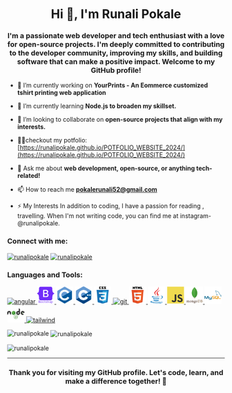 <h1 align="center">Hi 👋, I'm Runali Pokale</h1>
<h3 align="center">I'm a passionate web developer and tech enthusiast with a love for open-source projects. I'm deeply committed to contributing to the developer community, improving my skills, and building software that can make a positive impact. Welcome to my GitHub profile!</h3>

- 🔭 I’m currently working on **YourPrints - An Eommerce customized tshirt printing web application**

- 🌱 I’m currently learning **Node.js to broaden my skillset.**

- 👯 I’m looking to collaborate on **open-source projects that align with my interests.**

- 👨‍💻checkout my potfolio: [https://runalipokale.github.io/POTFOLIO_WEBSITE_2024/](https://runalipokale.github.io/POTFOLIO_WEBSITE_2024/)

- 💬 Ask me about **web development, open-source, or anything tech-related!**

- 📫 How to reach me **pokalerunali52@gmail.com**
  
- ⚡ My Interests In addition to coding, I have a passion for reading , travelling. When I'm not writing code, you can find me at instagram- @runalipokale.


<h3 align="left">Connect with me:</h3>
<p align="left">
<a href="https://twitter.com/runalipokale" target="blank"><img align="center" src="https://raw.githubusercontent.com/rahuldkjain/github-profile-readme-generator/master/src/images/icons/Social/twitter.svg" alt="runalipokale" height="30" width="40" /></a>
<a href="https://linkedin.com/in/runalipokale" target="blank"><img align="center" src="https://raw.githubusercontent.com/rahuldkjain/github-profile-readme-generator/master/src/images/icons/Social/linked-in-alt.svg" alt="runalipokale" height="30" width="40" /></a>
</p>

<h3 align="left">Languages and Tools:</h3>
<p align="left"> <a href="https://angular.io" target="_blank" rel="noreferrer"> <img src="https://angular.io/assets/images/logos/angular/angular.svg" alt="angular" width="40" height="40"/> </a> <a href="https://getbootstrap.com" target="_blank" rel="noreferrer"> <img src="https://raw.githubusercontent.com/devicons/devicon/master/icons/bootstrap/bootstrap-plain-wordmark.svg" alt="bootstrap" width="40" height="40"/> </a> <a href="https://www.cprogramming.com/" target="_blank" rel="noreferrer"> <img src="https://raw.githubusercontent.com/devicons/devicon/master/icons/c/c-original.svg" alt="c" width="40" height="40"/> </a> <a href="https://www.w3schools.com/cpp/" target="_blank" rel="noreferrer"> <img src="https://raw.githubusercontent.com/devicons/devicon/master/icons/cplusplus/cplusplus-original.svg" alt="cplusplus" width="40" height="40"/> </a> <a href="https://www.w3schools.com/css/" target="_blank" rel="noreferrer"> <img src="https://raw.githubusercontent.com/devicons/devicon/master/icons/css3/css3-original-wordmark.svg" alt="css3" width="40" height="40"/> </a> <a href="https://git-scm.com/" target="_blank" rel="noreferrer"> <img src="https://www.vectorlogo.zone/logos/git-scm/git-scm-icon.svg" alt="git" width="40" height="40"/> </a> <a href="https://www.w3.org/html/" target="_blank" rel="noreferrer"> <img src="https://raw.githubusercontent.com/devicons/devicon/master/icons/html5/html5-original-wordmark.svg" alt="html5" width="40" height="40"/> </a> <a href="https://www.java.com" target="_blank" rel="noreferrer"> <img src="https://raw.githubusercontent.com/devicons/devicon/master/icons/java/java-original.svg" alt="java" width="40" height="40"/> </a> <a href="https://developer.mozilla.org/en-US/docs/Web/JavaScript" target="_blank" rel="noreferrer"> <img src="https://raw.githubusercontent.com/devicons/devicon/master/icons/javascript/javascript-original.svg" alt="javascript" width="40" height="40"/> </a> <a href="https://www.mongodb.com/" target="_blank" rel="noreferrer"> <img src="https://raw.githubusercontent.com/devicons/devicon/master/icons/mongodb/mongodb-original-wordmark.svg" alt="mongodb" width="40" height="40"/> </a> <a href="https://www.mysql.com/" target="_blank" rel="noreferrer"> <img src="https://raw.githubusercontent.com/devicons/devicon/master/icons/mysql/mysql-original-wordmark.svg" alt="mysql" width="40" height="40"/> </a> <a href="https://nodejs.org" target="_blank" rel="noreferrer"> <img src="https://raw.githubusercontent.com/devicons/devicon/master/icons/nodejs/nodejs-original-wordmark.svg" alt="nodejs" width="40" height="40"/> </a> <a href="https://tailwindcss.com/" target="_blank" rel="noreferrer"> <img src="https://www.vectorlogo.zone/logos/tailwindcss/tailwindcss-icon.svg" alt="tailwind" width="40" height="40"/> </a> </p>

<p><img align="left" src="https://github-readme-stats.vercel.app/api/top-langs?username=runalipokale&show_icons=true&locale=en&layout=compact" alt="runalipokale" /></p>

<p>&nbsp;<img align="center" src="https://github-readme-stats.vercel.app/api?username=runalipokale&show_icons=true&locale=en" alt="runalipokale" /></p>

<p><img align="center" src="https://github-readme-streak-stats.herokuapp.com/?user=runalipokale&" alt="runalipokale" /></p>
<hr>

<h3 align="center">Thank you for visiting my GitHub profile. Let's code, learn, and make a difference together! 🚀</h3>
